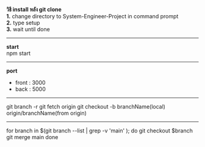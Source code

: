 **วิธี install หลัง git clone**  
**1.** change directory to System-Engineer-Project in command prompt  
**2.** type setup  
**3.** wait until done  

---

**start**  
npm start  

---

**port**

- front : 3000  
- back : 5000  

---

git branch -r
git fetch origin
git checkout -b branchName(local) origin/branchName(from origin)

---

for branch in $(git branch --list | grep -v 'main' ); do
    git checkout $branch
    git merge main
done

 

